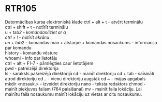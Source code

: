 # RTR105
Datormācības kursa elektroniskā klade
ctrl + alt + t - atvērt terminālu  
ctrl + shift + t - notīrīt terminālu  
u + tab*2 - komandas/iziet ar q  
ctrl + l - notīrīt ekrānu  
un + tab*2 - komandas
man + atstarpe + komandas nosaukums - informācija par komandu  
history - komandu vēsture  
whoami - info par lietotāju  
ctrl + alt + F1-7 - pārslēgties caur lietotājiem  
pwd - patreizējā direktorija  
ls - saraksts pašreizējā direktorijā
cd - mainīt direktoriju
cd + tab - saīsināti atrod direktoriju
cd .. - vienu direktoriju augstāk
cd ~ - mājas apgabals
mkdir <nosauk.> - izveidot direktoriju
nano <nosauk> - teksta redaktors
chmod - mainīt piekļuves failam (764 palaišanai)
mv - mainīt faila lokāciju. Lai mainītu faila nosaukumu mainīt lokāciju uz vietas ar citu nosaukumu.

